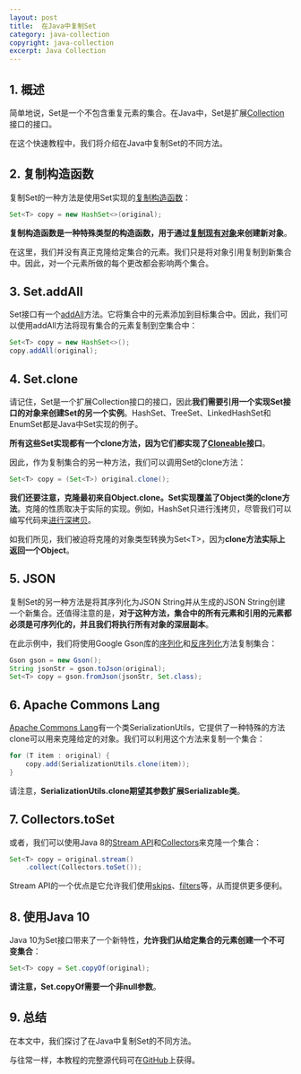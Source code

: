 ```yaml
---
layout: post
title:  在Java中复制Set
category: java-collection
copyright: java-collection
excerpt: Java Collection
---
```


## 1. 概述

简单地说，Set是一个不包含重复元素的集合。在Java中，Set是扩展[Collection](https://www.baeldung.com/java-collections)接口的接口。

在这个快速教程中，我们将介绍在Java中复制Set的不同方法。

## 2. 复制构造函数

复制Set的一种方法是使用Set实现的[复制构造函数](https://www.baeldung.com/java-constructors)：

```java
Set<T> copy = new HashSet<>(original);
```

**复制构造函数是一种特殊类型的构造函数，用于通过[复制现有对象](https://www.baeldung.com/java-deep-copy)来创建新对象**。

在这里，我们并没有真正克隆给定集合的元素。我们只是将对象引用复制到新集合中。因此，对一个元素所做的每个更改都会影响两个集合。

## 3. Set.addAll

Set接口有一个[addAll](https://www.baeldung.com/java-set-operations)方法。它将集合中的元素添加到目标集合中。因此，我们可以使用addAll方法将现有集合的元素复制到空集合中：

```java
Set<T> copy = new HashSet<>();
copy.addAll(original);
```

## 4. Set.clone

请记住，Set是一个扩展Collection接口的接口，因此**我们需要引用一个实现Set接口的对象来创建Set的另一个实例**。HashSet、TreeSet、LinkedHashSet和EnumSet都是Java中Set实现的例子。

**所有这些Set实现都有一个clone方法，因为它们都实现了[Cloneable](https://www.baeldung.com/java-deep-copy)接口**。

因此，作为复制集合的另一种方法，我们可以调用Set的clone方法：

```java
Set<T> copy = (Set<T>) original.clone();
```

**我们还要注意，克隆最初来自Object.clone。Set实现覆盖了Object类的clone方法**。克隆的性质取决于实际的实现。例如，HashSet只进行浅拷贝，尽管我们可以编写代码来[进行深拷贝](https://www.baeldung.com/java-deep-copy)。

如我们所见，我们被迫将克隆的对象类型转换为Set<T\>，因为**clone方法实际上返回一个Object**。

## 5. JSON

复制Set的另一种方法是将其序列化为JSON String并从生成的JSON String创建一个新集合。还值得注意的是，**对于这种方法，集合中的所有元素和引用的元素都必须是可序列化的，并且我们将执行所有对象的深层副本**。

在此示例中，我们将使用Google Gson库的[序列化](https://www.baeldung.com/gson-serialization-guide)和[反序列化](https://www.baeldung.com/gson-deserialization-guide)方法复制集合：

```java
Gson gson = new Gson();
String jsonStr = gson.toJson(original);
Set<T> copy = gson.fromJson(jsonStr, Set.class);
```

## 6. Apache Commons Lang

[Apache Commons Lang](https://www.baeldung.com/java-commons-lang-3)有一个类SerializationUtils，它提供了一种特殊的方法clone可以用来克隆给定的对象。我们可以利用这个方法来复制一个集合：

```java
for (T item : original) {
    copy.add(SerializationUtils.clone(item));
}
```

请注意，**SerializationUtils.clone期望其参数扩展Serializable类**。

## 7. Collectors.toSet

或者，我们可以使用Java 8的[Stream API](https://www.baeldung.com/java-8-streams)和[Collectors](https://www.baeldung.com/java-8-collectors)来克隆一个集合：

```java
Set<T> copy = original.stream()
    .collect(Collectors.toSet());
```

Stream API的一个优点是它允许我们使用[skips](https://www.baeldung.com/java-8-streams)、[filters](https://www.baeldung.com/java-stream-filter-lambda)等，从而提供更多便利。

## 8. 使用Java 10

Java 10为Set接口带来了一个新特性，**允许我们从给定集合的元素创建一个不可变集合**：

```java
Set<T> copy = Set.copyOf(original);
```

**请注意，Set.copyOf需要一个非null参数**。

## 9. 总结

在本文中，我们探讨了在Java中复制Set的不同方法。

与往常一样，本教程的完整源代码可在[GitHub](https://github.com/tuyucheng7/taketoday-tutorial4j/tree/master/java-core-modules/java-collections-set-1)上获得。